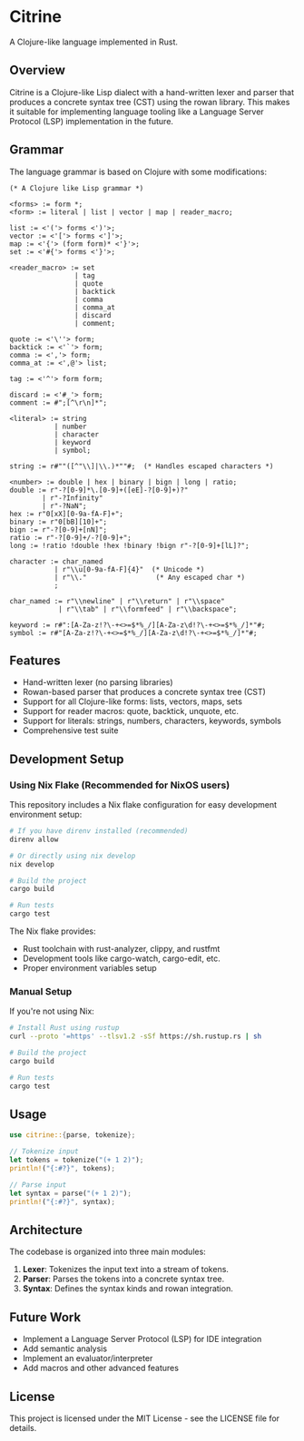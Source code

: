 # Citrine

A Clojure-like language implemented in Rust.

## Overview

Citrine is a Clojure-like Lisp dialect with a hand-written lexer and parser that produces a concrete syntax tree (CST) using the rowan library. This makes it suitable for implementing language tooling like a Language Server Protocol (LSP) implementation in the future.

## Grammar

The language grammar is based on Clojure with some modifications:

```
(* A Clojure like Lisp grammar *)

<forms> := form *;
<form> := literal | list | vector | map | reader_macro;

list := <'('> forms <')'>;
vector := <'['> forms <']'>;
map := <'{'> (form form)* <'}'>;
set := <'#{'> forms <'}'>;

<reader_macro> := set
                | tag
                | quote
                | backtick
                | comma
                | comma_at
                | discard
                | comment;

quote := <'\''> form;
backtick := <'`'> form;
comma := <','> form;
comma_at := <',@'> list;

tag := <'^'> form form;

discard := <'#_'> form;
comment := #";[^\r\n]*";

<literal> := string
           | number
           | character
           | keyword
           | symbol;

string := r#""([^"\\]|\\.)*""#;  (* Handles escaped characters *)

<number> := double | hex | binary | bign | long | ratio;
double := r"-?[0-9]*\.[0-9]+([eE]-?[0-9]+)?"
        | r"-?Infinity"
        | r"-?NaN";
hex := r"0[xX][0-9a-fA-F]+";
binary := r"0[bB][10]+";
bign := r"-?[0-9]+[nN]";
ratio := r"-?[0-9]+/-?[0-9]+";
long := !ratio !double !hex !binary !bign r"-?[0-9]+[lL]?";

character := char_named 
           | r"\\u[0-9a-fA-F]{4}"  (* Unicode *)
           | r"\\."                 (* Any escaped char *)
           ;

char_named := r"\\newline" | r"\\return" | r"\\space" 
            | r"\\tab" | r"\\formfeed" | r"\\backspace";

keyword := r#":[A-Za-z!?\-+<>=$*%_/][A-Za-z\d!?\-+<>=$*%_/]*"#;
symbol := r#"[A-Za-z!?\-+<>=$*%_/][A-Za-z\d!?\-+<>=$*%_/]*"#;
```

## Features

- Hand-written lexer (no parsing libraries)
- Rowan-based parser that produces a concrete syntax tree (CST)
- Support for all Clojure-like forms: lists, vectors, maps, sets
- Support for reader macros: quote, backtick, unquote, etc.
- Support for literals: strings, numbers, characters, keywords, symbols
- Comprehensive test suite

## Development Setup

### Using Nix Flake (Recommended for NixOS users)

This repository includes a Nix flake configuration for easy development environment setup:

```bash
# If you have direnv installed (recommended)
direnv allow

# Or directly using nix develop
nix develop

# Build the project
cargo build

# Run tests
cargo test
```

The Nix flake provides:
- Rust toolchain with rust-analyzer, clippy, and rustfmt
- Development tools like cargo-watch, cargo-edit, etc.
- Proper environment variables setup

### Manual Setup

If you're not using Nix:

```bash
# Install Rust using rustup
curl --proto '=https' --tlsv1.2 -sSf https://sh.rustup.rs | sh

# Build the project
cargo build

# Run tests
cargo test
```

## Usage

```rust
use citrine::{parse, tokenize};

// Tokenize input
let tokens = tokenize("(+ 1 2)");
println!("{:#?}", tokens);

// Parse input
let syntax = parse("(+ 1 2)");
println!("{:#?}", syntax);
```

## Architecture

The codebase is organized into three main modules:

1. **Lexer**: Tokenizes the input text into a stream of tokens.
2. **Parser**: Parses the tokens into a concrete syntax tree.
3. **Syntax**: Defines the syntax kinds and rowan integration.

## Future Work

- Implement a Language Server Protocol (LSP) for IDE integration
- Add semantic analysis
- Implement an evaluator/interpreter
- Add macros and other advanced features

## License

This project is licensed under the MIT License - see the LICENSE file for details.
